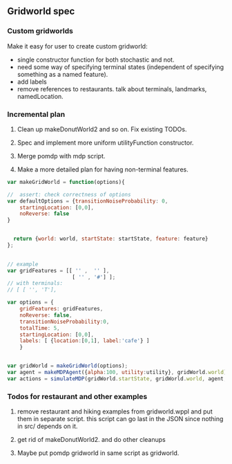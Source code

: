 ## Gridworld spec

### Custom gridworlds
Make it easy for user to create custom gridworld:

- single constructor function for both stochastic and not.
- need some way of specifying terminal states (independent of specifying something as a named feature).
- add labels
- remove references to restaurants. talk about terminals, landmarks, namedLocation. 


### Incremental plan

1. Clean up makeDonutWorld2 and so on. Fix existing TODOs.

3. Spec and implement more uniform utilityFunction constructor. 

3. Merge pomdp with mdp script.

4. Make a more detailed plan for having non-terminal features. 




```javascript
var makeGridWorld = function(options){

//  assert: check correctness of options
var defaultOptions = {transitionNoiseProbability: 0,
    startingLocation: [0,0],
    noReverse: false
}


  return {world: world, startState: startState, feature: feature}
};
  

// example
var gridFeatures = [[ '' ,  '' ],
                     [ '' , '#'] ];
// with terminals:
// [ [ '', 'T'],                     

var options = {
    gridFeatures: gridFeatures,
    noReverse: false,
    transitionNoiseProbability:0,
    totalTime: 5,
    startingLocation: [0,0],
    labels: [ {location:[0,1], label:'cafe'} ]
    }


var gridWorld = makeGridWorld(options);
var agent = makeMDPAgent({alpha:100, utility:utility}, gridWorld.world);
var actions = simulateMDP(gridWorld.startState, gridWorld.world, agent, 'actions');


```


### Todos for restaurant and other examples

1. remove restaurant and hiking examples from gridworld.wppl and put them in separate script. this script can go last in the JSON since nothing in src/ depends on it.

2. get rid of makeDonutWorld2. and do other cleanups

3. Maybe put pomdp gridworld in same script as gridworld. 

